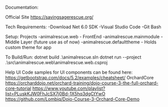 Documentation:

Official Site
https://savingsagerescue.org/

Tech Requirements:
-Download Net 6.0 SDK
-Visual Studio Code
-Git Bash

Setup:
Projects
-animalrescue.web - FrontEnd
-animalrescue.mainmodule - Middle Layer (future use as of now)
-animalrescue.defaulttheme - Holds custom theme for app

To Build/Run:
dotnet build .\animalrescue.sln
dotnet run --project .\src\animalrescue.web\animalrescue.web.csproj

Help
 UI
  Code samples for UI components can be found here:
  https://getbootstrap.com/docs/5.2/examples/cheatsheet/
 OrchardCore
  https://orcharddojo.net/orchard-training/dojo-course-3-the-full-orchard-core-tutorial
  https://www.youtube.com/playlist?list=PLuskKJW0FhJcSX7j0Bd-1X5hq3dgCtYwO
  https://github.com/Lombiq/Dojo-Course-3-Orchard-Core-Demo
